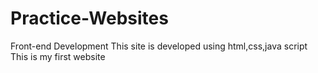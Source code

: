 # Practice-Websites
Front-end Development
This site is developed using html,css,java script
This is my first website
